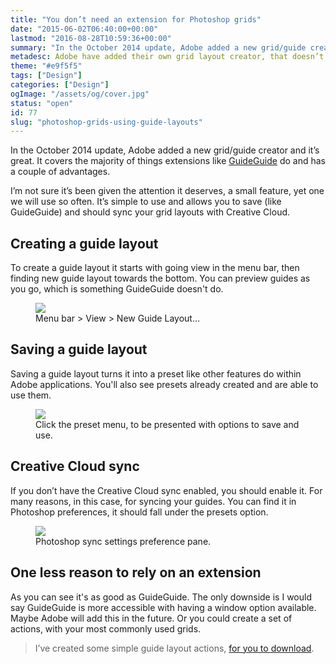 ```yaml
---
title: "You don’t need an extension for Photoshop grids"
date: "2015-06-02T06:40:00+00:00"
lastmod: "2016-08-28T10:59:36+00:00"
summary: "In the October 2014 update, Adobe added a new grid/guide creator and it’s great. It covers the majority of things extensions like GuideGuide do and has a couple of advantages.I’m not sure it’s been given the attention it deserves, a small feature, yet one we will use so often. It’s simple to use and allows you to save (like GuideGuide) and should sync your grid layouts with Creative Cloud."
metadesc: Adobe have added their own grid layout creator, that doesn’t require an extension like GuidGuide. Here’s how to use it."
theme: "#e9f5f5"
tags: ["Design"]
categories: ["Design"]
ogImage: "/assets/og/cover.jpg"
status: "open"
id: 77
slug: "photoshop-grids-using-guide-layouts"
---
```


In the October 2014 update, Adobe added a new grid/guide creator and it’s great. It covers the majority of things extensions like [GuideGuide](http://guideguide.me) do and has a couple of advantages.

I’m not sure it’s been given the attention it deserves, a small feature, yet one we will use so often. It’s simple to use and allows you to save (like GuideGuide) and should sync your grid layouts with Creative Cloud.

## Creating a guide layout
To create a guide layout it starts with going view in the menu bar, then finding new guide layout towards the bottom. You can preview guides as you go, which is something GuideGuide doesn't do.

<figure>
<Image src="/static/images/blog/guide-menu.png" width={738} height={492} />
<figcaption>Menu bar > View > New Guide Layout…</figcaption>
</figure>

## Saving a guide layout
Saving a guide layout turns it into a preset like other features do within Adobe applications. You'll also see presets already created and are able to use them. 

<figure>
<Image src="/static/images/blog/guide-layout.png" width={738} height={492} />
<figcaption>Click the preset menu, to be presented with options to save and use.</figcaption>
</figure>

## Creative Cloud sync
If you don’t have the Creative Cloud sync enabled, you should enable it. For many reasons,  in this case, for syncing your guides. You can find it in Photoshop preferences, it should fall under the presets option.

<figure>
<Image src="/static/images/blog/guide-cc.png" width={738} height={492} />
<figcaption>Photoshop sync settings preference pane.</figcaption>
</figure>

## One less reason to rely on an extension
As you can see it's as good as GuideGuide. The only downside is I would say GuideGuide is more accessible with having a window option available. Maybe Adobe will add this in the future. Or you could create a set of actions, with your most commonly used grids.

> I’ve created some simple guide layout actions, [for you to download](https://www.dropbox.com/s/uzbt0jqpk6h56t3/Guides.atn?dl=0).